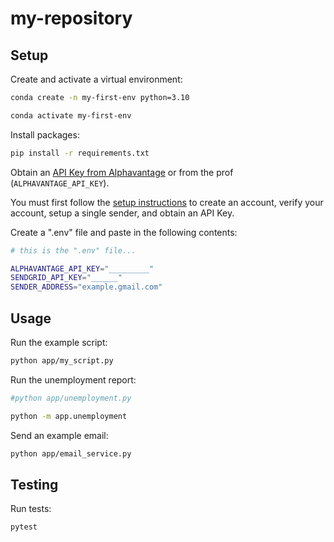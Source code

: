 # my-repository



## Setup

Create and activate a virtual environment:

```sh
conda create -n my-first-env python=3.10

conda activate my-first-env
```


Install packages:
```sh
pip install -r requirements.txt
```

Obtain an [API Key from Alphavantage](https://www.alphavantage.co/support/#api-key) or from the prof (`ALPHAVANTAGE_API_KEY`).

You must first follow the [setup instructions](https://github.com/prof-rossetti/intro-to-python/blob/main/notes/python/packages/sendgrid.md) to create an account, verify your account, setup a single sender, and obtain an API Key.


Create a ".env" file and paste in the following contents:

```sh
# this is the ".env" file...

ALPHAVANTAGE_API_KEY="_________"
SENDGRID_API_KEY="______"
SENDER_ADDRESS="example.gmail.com"
```




## Usage

Run the example script:

```sh
python app/my_script.py
```


Run the unemployment report:

```sh
#python app/unemployment.py

python -m app.unemployment

```


Send an example email:


```sh
python app/email_service.py
```

## Testing

Run tests:

```sh
pytest
```